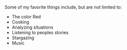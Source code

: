 Some of my favorite things include, but are not limited to:
* The color Red
* Cooking
* Analyzing situations
* Listening to peoples stories
* Stargazing
* Music
